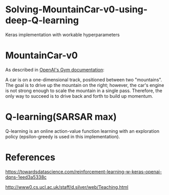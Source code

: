 # Solving-MountainCar-v0-using-deep-Q-learning
Keras implementation with workable hyperparameters

# MountainCar-v0
As described in [OpenAI's Gym documentation](https://gym.openai.com/envs/MountainCar-v0/):

A car is on a one-dimensional track, positioned between two "mountains". The goal is to drive up the mountain on the right; however, the car's engine is not strong enough to scale the mountain in a single pass. Therefore, the only way to succeed is to drive back and forth to build up momentum.

# Q-learning(SARSAR max)
Q-learning is an online action-value function learning with an exploration policy (epsilon-greedy is used in this implementation).

# References
https://towardsdatascience.com/reinforcement-learning-w-keras-openai-dqns-1eed3a5338c

http://www0.cs.ucl.ac.uk/staff/d.silver/web/Teaching.html
